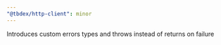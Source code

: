 ```yaml
---
"@tbdex/http-client": minor
---
```


Introduces custom errors types and throws instead of returns on failure
